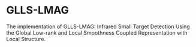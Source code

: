 # GLLS-LMAG
The implementation of GLLS-LMAG: Infrared Small Target Detection Using the Global Low-rank and Local Smoothness Coupled Representation with Local Structure.
